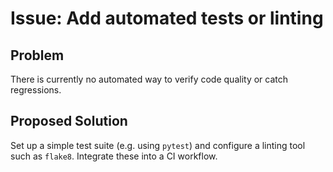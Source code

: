 # Issue: Add automated tests or linting

## Problem

There is currently no automated way to verify code quality or catch regressions.

## Proposed Solution

Set up a simple test suite (e.g. using `pytest`) and configure a linting tool such as `flake8`. Integrate these into a CI workflow.
